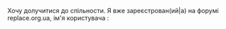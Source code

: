 Хочу долучитися до спільности.
Я вже зареєстрован(ий|а) на форумі replace.org.ua,
ім'я користувача :
